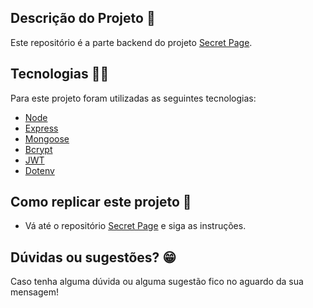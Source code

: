 ## Descrição do Projeto :ledger:

Este repositório é a parte backend do projeto [Secret Page](https://github.com/rodhenr/Secret-Page-FrontEnd).

## Tecnologias :man_technologist:

Para este projeto foram utilizadas as seguintes tecnologias:

- [Node](https://nodejs.org/en/)
- [Express](https://expressjs.com/pt-br/)
- [Mongoose](https://mongoosejs.com/docs/queries.html)
- [Bcrypt](https://www.npmjs.com/package/bcrypt)
- [JWT](https://jwt.io/)
- [Dotenv](https://www.npmjs.com/package/dotenv)

## Como replicar este projeto :dvd:

- Vá até o repositório [Secret Page](https://github.com/rodhenr/Secret-Page-FrontEnd) e siga as instruções.

## Dúvidas ou sugestões? :grin:

Caso tenha alguma dúvida ou alguma sugestão fico no aguardo da sua mensagem!
